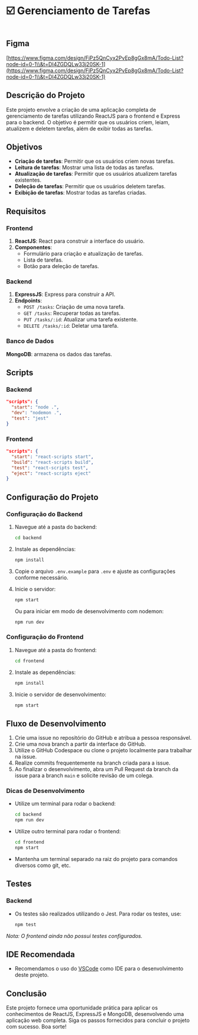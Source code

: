 # ☑️ Gerenciamento de Tarefas

<figure><img src="./docs/todo-list.avif" alt=""><figcaption></figcaption></figure>

## Figma

[https://www.figma.com/design/FjPz5QnCyx2PvEp8gGx8mA/Todo-List?node-id=0-1\\&t=DI4ZGDQLw33j20SK-1](https://www.figma.com/design/FjPz5QnCyx2PvEp8gGx8mA/Todo-List?node-id=0-1\\&t=DI4ZGDQLw33j20SK-1)

## Descrição do Projeto

Este projeto envolve a criação de uma aplicação completa de gerenciamento de tarefas utilizando ReactJS para o frontend e Express para o backend. O objetivo é permitir que os usuários criem, leiam, atualizem e deletem tarefas, além de exibir todas as tarefas.

## Objetivos

* **Criação de tarefas**: Permitir que os usuários criem novas tarefas.
* **Leitura de tarefas**: Mostrar uma lista de todas as tarefas.
* **Atualização de tarefas**: Permitir que os usuários atualizem tarefas existentes.
* **Deleção de tarefas**: Permitir que os usuários deletem tarefas.
* **Exibição de tarefas**: Mostrar todas as tarefas criadas.

## Requisitos

### Frontend

1. **ReactJS**: React para construir a interface do usuário.
2. **Componentes**:
   * Formulário para criação e atualização de tarefas.
   * Lista de tarefas.
   * Botão para deleção de tarefas.

### Backend

1. **ExpressJS**: Express para construir a API.
2. **Endpoints**:
   * `POST /tasks`: Criação de uma nova tarefa.
   * `GET /tasks`: Recuperar todas as tarefas.
   * `PUT /tasks/:id`: Atualizar uma tarefa existente.
   * `DELETE /tasks/:id`: Deletar uma tarefa.

### Banco de Dados

**MongoDB**: armazena os dados das tarefas.

## Scripts

### Backend

```json
"scripts": {
  "start": "node .",
  "dev": "nodemon .",
  "test": "jest"
}
```

### Frontend

```json
"scripts": {
  "start": "react-scripts start",
  "build": "react-scripts build",
  "test": "react-scripts test",
  "eject": "react-scripts eject"
}
```

## Configuração do Projeto

### Configuração do Backend

1. Navegue até a pasta do backend:
    ```sh
    cd backend
    ```
2. Instale as dependências:
    ```sh
    npm install
    ```
3. Copie o arquivo `.env.example` para `.env` e ajuste as configurações conforme necessário.

4. Inicie o servidor:
    ```sh
    npm start
    ```
   Ou para iniciar em modo de desenvolvimento com nodemon:
    ```sh
    npm run dev
    ```

### Configuração do Frontend

1. Navegue até a pasta do frontend:
    ```sh
    cd frontend
    ```
2. Instale as dependências:
    ```sh
    npm install
    ```
3. Inicie o servidor de desenvolvimento:
    ```sh
    npm start
    ```

## Fluxo de Desenvolvimento

1. Crie uma issue no repositório do GitHub e atribua a pessoa responsável.
2. Crie uma nova branch a partir da interface do GitHub.
3. Utilize o GitHub Codespace ou clone o projeto localmente para trabalhar na issue.
4. Realize commits frequentemente na branch criada para a issue.
5. Ao finalizar o desenvolvimento, abra um Pull Request da branch da issue para a branch `main` e solicite revisão de um colega.

### Dicas de Desenvolvimento

- Utilize um terminal para rodar o backend:
  ```sh
  cd backend
  npm run dev
  ```
- Utilize outro terminal para rodar o frontend:
  ```sh
  cd frontend
  npm start
  ```
- Mantenha um terminal separado na raiz do projeto para comandos diversos como git, etc.

## Testes

### Backend

- Os testes são realizados utilizando o Jest. Para rodar os testes, use:
  ```sh
  npm test
  ```

*Nota: O frontend ainda não possui testes configurados.*

## IDE Recomendada

- Recomendamos o uso do [VSCode](https://code.visualstudio.com/) como IDE para o desenvolvimento deste projeto.

## Conclusão

Este projeto fornece uma oportunidade prática para aplicar os conhecimentos de ReactJS, ExpressJS e MongoDB, desenvolvendo uma aplicação web completa. Siga os passos fornecidos para concluir o projeto com sucesso. Boa sorte!
